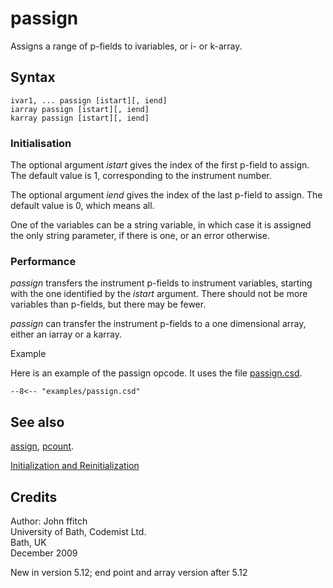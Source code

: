 <!--
id:passign
category:Instrument Control:Initialization and Reinitialization
-->
# passign
Assigns a range of p-fields to ivariables, or i- or k-array.

## Syntax
``` csound-orc
ivar1, ... passign [istart][, iend]
iarray passign [istart][, iend]
karray passign [istart][, iend]
```

### Initialisation

The optional argument _istart_ gives the index of the first p-field to assign.  The default value is 1, corresponding to the instrument number.

The optional argument _iend_ gives the index of the last p-field to assign.  The default value is 0, which means all.

One of the variables can be a string variable, in which case it is assigned the only string parameter, if there is one, or an
error otherwise.

### Performance

_passign_ transfers the instrument p-fields to instrument variables, starting with the one identified by the _istart_ argument.   There should not be more variables than p-fields, but there may be fewer.

_passign_ can transfer the instrument p-fields to a one dimensional array, either an iarray or a karray.

Example

Here is an example of the passign opcode. It uses the file [passign.csd](../../examples/passign.csd).

``` csound-csd title="A variant of toot8.csd that uses passign." linenums="1"
--8<-- "examples/passign.csd"
```

## See also

[assign](../../opcodes/assign), [pcount](../../opcodes/pcount).

[Initialization and Reinitialization](../../control/reinitn)

## Credits

Author: John ffitch<br>
University of Bath, Codemist Ltd.<br>
Bath, UK<br>
December 2009<br>

New in version 5.12; end point and array version after 5.12
